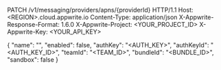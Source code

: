 PATCH /v1/messaging/providers/apns/{providerId} HTTP/1.1
Host: &lt;REGION&gt;.cloud.appwrite.io
Content-Type: application/json
X-Appwrite-Response-Format: 1.6.0
X-Appwrite-Project: <YOUR_PROJECT_ID>
X-Appwrite-Key: <YOUR_API_KEY>

{
  "name": "<NAME>",
  "enabled": false,
  "authKey": "<AUTH_KEY>",
  "authKeyId": "<AUTH_KEY_ID>",
  "teamId": "<TEAM_ID>",
  "bundleId": "<BUNDLE_ID>",
  "sandbox": false
}
